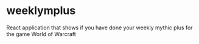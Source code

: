 # weeklymplus
React application that shows if you have done your weekly mythic plus for the game World of Warcraft
